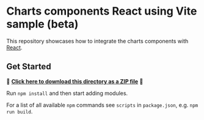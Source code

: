 # Charts components React using Vite sample (beta)

This repository showcases how to integrate the charts components with [React](https://react.dev/).

## Get Started

📁 **[Click here to download this directory as a ZIP file](https://esri.github.io/jsapi-resources/zips/charts-components-sample-react.zip)** 📁

Run `npm install` and then start adding modules.

For a list of all available `npm` commands see `scripts` in `package.json`, e.g. `npm run build`.
